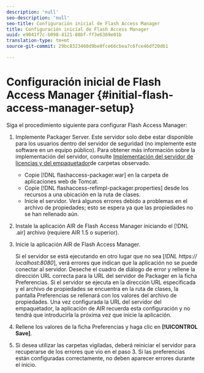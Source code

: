 ```yaml
---
description: 'null'
seo-description: 'null'
seo-title: Configuración inicial de Flash Access Manager
title: Configuración inicial de Flash Access Manager
uuid: e9041f7c-b098-4121-88bf-ff3e6369e01b
translation-type: tm+mt
source-git-commit: 29bc8323460d9be0fce66cbea7c6fce46df20d61

---
```



# Configuración inicial de Flash Access Manager {#initial-flash-access-manager-setup}

Siga el procedimiento siguiente para configurar Flash Access Manager:

1. Implemente Packager Server. Este servidor solo debe estar disponible para los usuarios dentro del servidor de seguridad (no implemente este software en un equipo público). Para obtener más información sobre la implementación del servidor, consulte [Implementación del servidor de licencias y del empaquetador](../../aaxs-reference-implementations/deploying-license-server-and-wfp/deploying-license-server-wfp-overview.md)de carpetas observado.

   * Copie [!DNL flashaccess-packager.war] en la carpeta de aplicaciones web de Tomcat.
   * Copie [!DNL flashaccess-refimpl-packager.properties] desde los recursos a una ubicación en la ruta de clases.
   * Inicie el servidor. Verá algunos errores debido a problemas en el archivo de propiedades; esto se espera ya que las propiedades no se han rellenado aún.

1. Instale la aplicación AIR de Flash Access Manager iniciando el [!DNL .air] archivo (requiere AIR 1.5 o superior).
1. Inicie la aplicación AIR de Flash Access Manager.

   Si el servidor se está ejecutando en otro lugar que no sea [*!DNL https:// localhost:8080*], verá errores que indican que la aplicación no se puede conectar al servidor. Deseche el cuadro de diálogo de error y rellene la dirección URL correcta para la URL del servidor de Packager en la ficha Preferencias. Si el servidor se ejecuta en la dirección URL especificada y el archivo de propiedades se encuentra en la ruta de clases, la pantalla Preferencias se rellenará con los valores del archivo de propiedades. Una vez configurada la URL del servidor del empaquetador, la aplicación de AIR recuerda esta configuración y no tendrá que introducirla la próxima vez que inicie la aplicación.
1. Rellene los valores de la ficha Preferencias y haga clic en **[!UICONTROL Save]**.
1. Si desea utilizar las carpetas vigiladas, deberá reiniciar el servidor para recuperarse de los errores que vio en el paso 3. Si las preferencias están configuradas correctamente, no deben aparecer errores durante el inicio.

